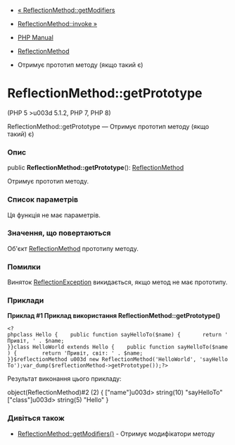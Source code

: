 - [«
ReflectionMethod::getModifiers](reflectionmethod.getmodifiers.md)
- [ReflectionMethod::invoke »](reflectionmethod.invoke.md)

- [PHP Manual](index.md)
- [ReflectionMethod](class.reflectionmethod.md)
- Отримує прототип методу (якщо такий є)

# ReflectionMethod::getPrototype

(PHP 5 \>u003d 5.1.2, PHP 7, PHP 8)

ReflectionMethod::getPrototype — Отримує прототип методу (якщо такий)
є)

### Опис

public **ReflectionMethod::getPrototype**():
[ReflectionMethod](class.reflectionmethod.md)

Отримує прототип методу.

### Список параметрів

Ця функція не має параметрів.

### Значення, що повертаються

Об'єкт [ReflectionMethod](class.reflectionmethod.md) прототипу методу.

### Помилки

Виняток [ReflectionException](class.reflectionexception.md)
викидається, якщо метод не має прототипу.

### Приклади

**Приклад #1 Приклад використання **ReflectionMethod::getPrototype()****

`<?phpclass Hello {    public function sayHelloTo($name) {       return 'Привіт, ' . $name; }}class HelloWorld extends Hello {    public function sayHelloTo($name) {        return 'Привіт, світ: ' . $name; }}$reflectionMethod u003d new ReflectionMethod('HelloWorld', 'sayHelloTo');var_dump($reflectionMethod->getPrototype());?> `

Результат виконання цього прикладу:

object(ReflectionMethod)#2 (2) {
["name"]u003d>
string(10) "sayHelloTo"
["class"]u003d>
string(5) "Hello"
}

### Дивіться також

- [ReflectionMethod::getModifiers()](reflectionmethod.getmodifiers.md) -
Отримує модифікатори методу
